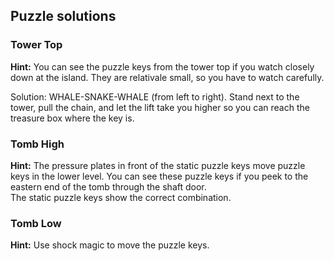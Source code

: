 ## Puzzle solutions

### Tower Top

<b>Hint:</b>
You can see the puzzle keys from the tower top if you watch closely down at the island. They are relativale small, so you have to watch carefully.

Solution:
WHALE-SNAKE-WHALE (from left to right). Stand next to the tower, pull the chain, and let the lift take you higher so you can reach the treasure box where the key is. 

### Tomb High

<b>Hint:</b>
The pressure plates in front of the static puzzle keys move puzzle keys in the lower level. You can see these puzzle keys if you peek to the eastern end of the tomb through the shaft door.  
The static puzzle keys show the correct combination. 

### Tomb Low

<b>Hint:</b>
Use shock magic to move the puzzle keys. 
